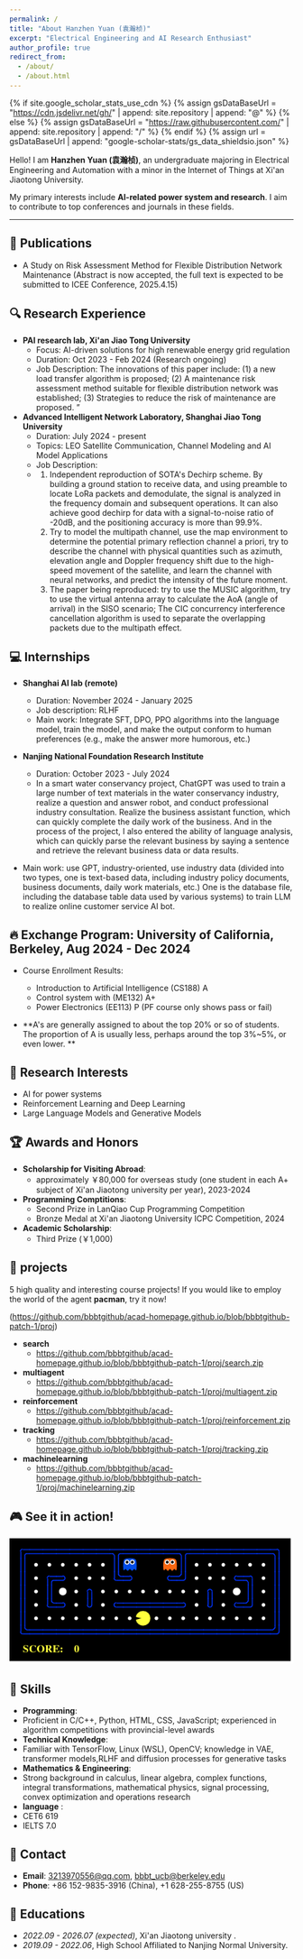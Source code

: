 ```yaml
---
permalink: /
title: "About Hanzhen Yuan (袁瀚桢)"
excerpt: "Electrical Engineering and AI Research Enthusiast"
author_profile: true
redirect_from: 
  - /about/
  - /about.html
---
```


{% if site.google_scholar_stats_use_cdn %}
{% assign gsDataBaseUrl = "https://cdn.jsdelivr.net/gh/" | append: site.repository | append: "@" %}
{% else %}
{% assign gsDataBaseUrl = "https://raw.githubusercontent.com/" | append: site.repository | append: "/" %}
{% endif %}
{% assign url = gsDataBaseUrl | append: "google-scholar-stats/gs_data_shieldsio.json" %}

<span class='anchor' id='about-me'></span>

Hello! I am **Hanzhen Yuan (袁瀚桢)**, an undergraduate majoring in Electrical Engineering and Automation with a minor in the Internet of Things at Xi'an Jiaotong University.

My primary interests include **AI-related power system and research**. I aim to contribute to top conferences and journals in these fields. 

---
## 📝 Publications
- A Study on Risk Assessment Method for Flexible Distribution Network Maintenance (Abstract is now accepted, the full text is expected to be submitted to ICEE Conference, 2025.4.15)
  
## 🔍 Research Experience
- **PAI research lab, Xi'an Jiao Tong University**
  - Focus: AI-driven solutions for high renewable energy grid regulation
  - Duration: Oct 2023 - Feb 2024 (Research ongoing)
  - Job Description:
    The innovations of this paper include: (1) a new load transfer algorithm is proposed; (2) A maintenance risk assessment method suitable for flexible distribution network was established; (3) Strategies to reduce the risk of maintenance are proposed. ”
- **Advanced Intelligent Network Laboratory, Shanghai Jiao Tong University**
  - Duration: July 2024 - present
  - Topics: LEO Satellite Communication, Channel Modeling and AI Model Applications
  - Job Description:
  - 1. Independent reproduction of SOTA's Dechirp scheme. By building a ground station to receive data, and using preamble to locate LoRa packets and demodulate, the signal is analyzed in the frequency domain and subsequent operations. It can also achieve good dechirp for data with a signal-to-noise ratio of -20dB, and the positioning accuracy is more than 99.9%.
    2. Try to model the multipath channel, use the map environment to determine the potential primary reflection channel a priori, try to describe the channel with physical quantities such as azimuth, elevation angle and Doppler frequency shift due to the high-speed movement of the satellite, and learn the channel with neural networks, and predict the intensity of the future moment.
    3.  The paper being reproduced: try to use the MUSIC algorithm, try to use the virtual antenna array to calculate the AoA (angle of arrival) in the SISO scenario; The CIC concurrency interference cancellation algorithm is used to separate the overlapping packets due to the multipath effect.
        
## 💻 Internships
- **Shanghai AI lab (remote)**
  - Duration: November 2024 - January 2025
  - Job description: RLHF
  - Main work: Integrate SFT, DPO, PPO algorithms into the language model, train the model, and make the output conform to human preferences (e.g., make the answer more humorous, etc.)

- **Nanjing National Foundation Research Institute**
  - Duration: October 2023 - July 2024
  - In a smart water conservancy project, ChatGPT was used to train a large number of text materials in the water conservancy industry, realize a question and answer robot, and conduct professional industry consultation. Realize the business assistant function, which can quickly complete the daily work of the business. And in the process of the project, I also entered the ability of language analysis, which can quickly parse the relevant business by saying a sentence and retrieve the relevant business data or data results.
- Main work: use GPT, industry-oriented, use industry data (divided into two types, one is text-based data, including industry policy documents, business documents, daily work materials, etc.) One is the database file, including the database table data used by various systems) to train LLM to realize online customer service AI bot.

## 🔥 Exchange Program: University of California, Berkeley, Aug 2024 - Dec 2024
- Course Enrollment Results:
  - Introduction to Artificial Intelligence (CS188)        A
  - Control system with (ME132)                            A+
  - Power Electronics (EE113)                              P (PF course only shows pass or fail)

- **A's are generally assigned to about the top 20% or so of students. The proportion of A is usually less, perhaps around the top 3%~5%, or even lower. **

## 📜 Research Interests
- AI for power systems
- Reinforcement Learning and Deep Learning
- Large Language Models and Generative Models

## 🏆 Awards and Honors
- **Scholarship for Visiting Abroad**:
  - approximately ￥80,000 for overseas study (one student in each A+ subject of Xi'an Jiaotong university per year), 2023-2024
- **Programming Comptitions**:
  - Second Prize in LanQiao Cup Programming Competition
  - Bronze Medal at Xi'an Jiaotong University ICPC Competition, 2024
- **Academic Scholarship**:
  - Third Prize (￥1,000)

## 🧱 projects 
5 high quality and interesting course projects! If you would like to employ the world of the agent **pacman**, try it now!

(https://github.com/bbbtgithub/acad-homepage.github.io/blob/bbbtgithub-patch-1/proj)
- **search**
  - https://github.com/bbbtgithub/acad-homepage.github.io/blob/bbbtgithub-patch-1/proj/search.zip
- **multiagent**
  - https://github.com/bbbtgithub/acad-homepage.github.io/blob/bbbtgithub-patch-1/proj/multiagent.zip
- **reinforcement**
  - https://github.com/bbbtgithub/acad-homepage.github.io/blob/bbbtgithub-patch-1/proj/reinforcement.zip
- **tracking**
  - https://github.com/bbbtgithub/acad-homepage.github.io/blob/bbbtgithub-patch-1/proj/tracking.zip
- **machinelearning**
  - https://github.com/bbbtgithub/acad-homepage.github.io/blob/bbbtgithub-patch-1/proj/machinelearning.zip
  
## 🎮 See it in action!
![Pacman Game Demo](https://github.com/bbbtgithub/acad-homepage.github.io/blob/bbbtgithub-patch-1/images/pacman_game.gif?raw=true)

## 🔧 Skills
- **Programming**:
- Proficient in C/C++, Python, HTML, CSS, JavaScript; experienced in algorithm competitions with provincial-level awards
- **Technical Knowledge**:
- Familiar with TensorFlow, Linux (WSL), OpenCV; knowledge in VAE, transformer models,RLHF and diffusion processes for generative tasks
- **Mathematics & Engineering**:
- Strong background in calculus, linear algebra, complex functions, integral transformations, mathematical physics, signal processing, convex optimization and operations research
- **language** :
- CET6 619
- IELTS 7.0

## 💬 Contact
- **Email**: [3213970556@qq.com](mailto:3213970556@qq.com), [bbbt_ucb@berkeley.edu](mailto:bbbt_ucb@berkeley.edu)
- **Phone**: +86 152-9835-3916 (China), +1 628-255-8755 (US)

## 📖 Educations
- *2022.09 - 2026.07 (expected)*, Xi'an Jiaotong university . 
- *2019.09 - 2022.06*, High School Affiliated to Nanjing Normal University. 



